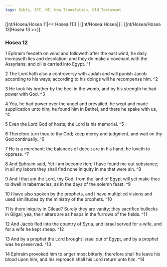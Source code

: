 ```yaml
---
tags: Bible, JST, NT, New_Translation, Old_Testament
---
```


[[nt/Hosea/Hosea 11|<< Hosea 11]] | [[nt/Hosea|Hosea]] | [[nt/Hosea/Hosea 13|Hosea 13 >>]]

### Hosea 12

1 Ephraim feedeth on wind and followeth after the east wind; he daily increaseth lies and desolation; and they do make a covenant with the Assyrians; and oil is carried into Egypt.  ^1

2 The Lord hath also a controversy with Judah and will punish Jacob according to his ways; according to his doings will he recompense him.  ^2

3 He took his brother by the heel in the womb, and by his strength he had power with God.  ^3

4 Yea, he had power over the angel and prevailed; he wept and made supplication unto him; he found him in Bethel, and there he spake with us,  ^4

5 Even the Lord God of hosts; the Lord is his memorial.  ^5

6 Therefore turn thou to thy God; keep mercy and judgment, and wait on thy God continually.  ^6

7 He is a merchant; the balances of deceit are in his hand; he loveth to oppress.  ^7

8 And Ephraim said, Yet I am become rich; I have found me out substance; in all my labors they shall find none iniquity in me that were sin.  ^8

9 And I that am the Lord, thy God, from the land of Egypt will yet make thee to dwell in tabernacles, as in the days of the solemn feast.  ^9

10 I have also spoken by the prophets, and I have multiplied visions and used similitudes by the ministry of the prophets.  ^10

11 Is there iniquity in Gilead? Surely they are vanity; they sacrifice bullocks in Gilgal; yea, their altars are as heaps in the furrows of the fields.  ^11

12 And Jacob fled into the country of Syria, and Israel served for a wife, and for a wife he kept sheep.  ^12

13 And by a prophet the Lord brought Israel out of Egypt, and by a prophet was he preserved.  ^13

14 Ephraim provoked him to anger most bitterly; therefore shall he leave his blood upon him, and his reproach shall his Lord return unto him.  ^14

 
